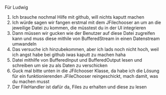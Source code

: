Für Ludwig

1. Ich brauche nochmal Hilfe mit github, will nichts kaputt machen
2. Ich würde sagen wir fangen erstmal mit dem JFilechooser an um an die jeweilige Datei zu kommen, die müsstest du in der UI integrieren
3. Dann müssen wir gucken wie der Benutzer auf diese Datei zugreifen kann und muss diese mithile von BufferedStream in einen Datenstream umwandeln
4. Das versuche ich hinzubekommen, aber ich lads noch nicht hoch, weil ich angst habe bei github iwas kaputt zu machen haha
5. Datei mithilfe von BufferedInput und BufferedOutput lesen und schreiben um sie zu als Daten zu verschicken
6. Guck mal bitte unten in die JFilchooser Klasse, da habe ich die Lösung für ein funktionierenden JFileChooser reingeschickt, mach damit, was du machen musst
7. Der FileHandler ist dafür da, Files zu erhalten und diese zu lesen